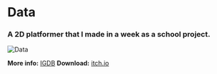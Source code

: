 # Data
### A 2D platformer that I made in a week as a school project.
![Data](https://images.igdb.com/igdb/image/upload/t_cover_big/co1j1t.jpg "Data")

**More info:** [IGDB](https://www.igdb.com/games/data) **Download:** [itch.io](https://tymec.itch.io/data)
